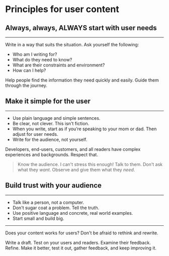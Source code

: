 Principles for user content
===========================

## Always, always, ALWAYS start with user needs
---------------------

Write in a way that suits the situation. Ask yourself the following:
* Who am I writing for? 
* What do they need to know? 
* What are their constraints and environment?
* How can I help?

Help people find the information they need quickly and easily. Guide
them through the journey.

## Make it simple for the user
----------------------------------

* Use plain language and simple sentences.
* Be clear, not clever. This isn't fiction.
* When you write, start as if you’re speaking to your mom or dad. Then adjust for user needs.
* Write for the audience, not yourself.

Developers, end-users, customers, and all readers have complex experiences and backgrounds. Respect that.

> Know the audience. I can't stress this enough! Talk to them. Don't ask what they *want*. Observe and give them what they *need*.

## Build trust with your audience
---------------------------

* Talk like a person, not a computer.
* Don't sugar coat a problem. Tell the truth.
* Use positive language and concrete, real world examples.
* Start small and build big.
-------------------------

Does your content works for users? Don't be afraid to rethink and
rewrite.

Write a draft. Test on your users and readers. Examine their feedback.
Refine. Make it better, test it out, gather feedback, and keep improving it.
